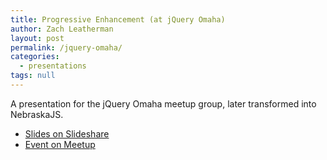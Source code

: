 ```yaml
---
title: Progressive Enhancement (at jQuery Omaha)
author: Zach Leatherman
layout: post
permalink: /jquery-omaha/
categories:
  - presentations
tags: null
---
```


A presentation for the jQuery Omaha meetup group, later transformed into NebraskaJS.

* [Slides on Slideshare](https://www.slideshare.net/zachleat/progressive-enhancement-8766538)
* [Event on Meetup](https://www.meetup.com/nebraskajs/events/25042581/)

